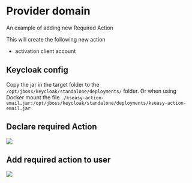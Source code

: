 # Provider domain

An example of adding new Required Action

This will create the following new action

* activation client account

## Keycloak config

Copy the jar in the target folder to the `/opt/jboss/keycloak/standalone/deployments/` folder.
Or when using Docker mount the file `./kseasy-action-email.jar:/opt/jboss/keycloak/standalone/deployments/kseasy-action-email.jar`

## Declare required Action 

![](C:\work\keycloak\keycloak_required_action.JPG)

## Add required action to user

![](C:\work\keycloak\user_action.JPG)